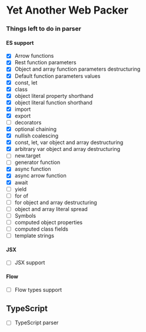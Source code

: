 # Yet Another Web Packer

### Things left to do in parser

#### ES support
- [x] Arrow functions
- [x] Rest function parameters
- [x] Object and array function parameters destructuring
- [x] Default function parameters values
- [x] const, let
- [x] class
- [x] object literal property shorthand
- [x] object literal function shorthand
- [x] import
- [x] export
- [ ] decorators
- [x] optional chaining
- [x] nullish coalescing
- [x] const, let, var object and array destructuring
- [x] arbitrary var object and array destructuring
- [ ] new.target
- [ ] generator function
- [x] async function
- [x] async arrow function
- [x] await
- [ ] yield
- [ ] for of
- [ ] for object and array destructuring
- [ ] object and array literal spread
- [ ] Symbols
- [ ] computed object properties
- [ ] computed class fields
- [ ] template strings

#### JSX
- [ ] JSX support

#### Flow
- [ ] Flow types support

## TypeScript
- [ ] TypeScript parser